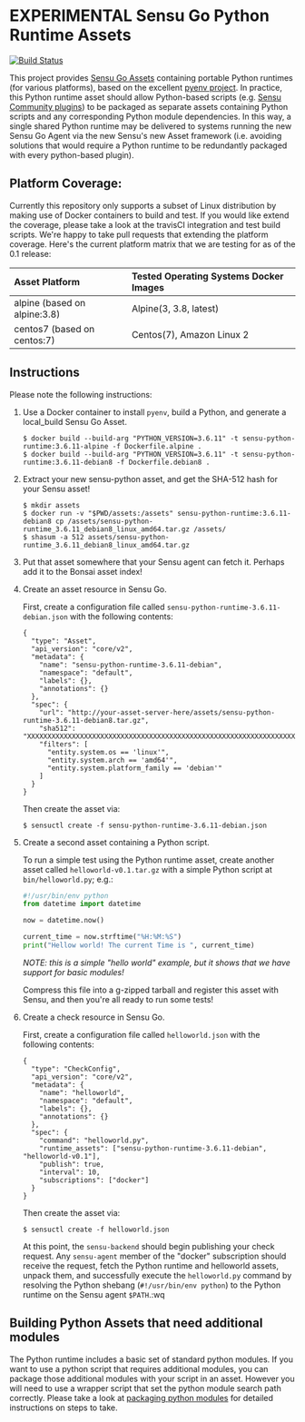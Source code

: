 # EXPERIMENTAL Sensu Go Python Runtime Assets
[![Build Status](https://travis-ci.org/jspaleta/sensu-python-runtime.svg?branch=master)](https://travis-ci.org/jspaleta/sensu-python-runtime)

This project provides [Sensu Go Assets][sensu-assets] containing portable Python
runtimes (for various platforms), based on the excellent [pyenv project][pyenv]. In practice, this Python runtime asset should allow
Python-based scripts (e.g. [Sensu Community plugins][sensu-plugins]) to be
packaged as separate assets containing Python scripts and any corresponding Python module
dependencies. In this way, a single shared Python runtime may be delivered to
systems running the new Sensu Go Agent via the new Sensu's new Asset framework
(i.e. avoiding solutions that would require a Python runtime to be redundantly
packaged with every python-based plugin).


[sensu-assets]: https://docs.sensu.io/sensu-go/latest/reference/assets/
[pyenv]: https://github.com/pyenv/pyenv
[sensu-plugins]: https://github.com/sensu-plugins/

## Platform Coverage:
 Currently this repository only supports a subset of Linux distribution by making use of Docker containers to build and test.
 If you would like extend the coverage, please take a look at the travisCI integration and test build scripts. We're happy to take pull requests that extending the platform coverage. Here's the current platform matrix that we are testing for as of the 0.1 release:

| Asset Platform | Tested Operating Systems Docker Images |
|:---------------|:-------------------------|
|  alpine  (based on alpine:3.8)   | Alpine(3, 3.8, latest)                                      |
|  centos7  (based on centos:7)     | Centos(7), Amazon Linux 2     |

## Instructions

Please note the following instructions:

1. Use a Docker container to install `pyenv`, build a Python, and generate
   a local_build Sensu Go Asset.

   ```
   $ docker build --build-arg "PYTHON_VERSION=3.6.11" -t sensu-python-runtime:3.6.11-alpine -f Dockerfile.alpine .
   $ docker build --build-arg "PYTHON_VERSION=3.6.11" -t sensu-python-runtime:3.6.11-debian8 -f Dockerfile.debian8 .
   ```

2. Extract your new sensu-python asset, and get the SHA-512 hash for your
   Sensu asset!

   ```
   $ mkdir assets
   $ docker run -v "$PWD/assets:/assets" sensu-python-runtime:3.6.11-debian8 cp /assets/sensu-python-runtime_3.6.11_debian8_linux_amd64.tar.gz /assets/
   $ shasum -a 512 assets/sensu-python-runtime_3.6.11_debian8_linux_amd64.tar.gz
   ```

3. Put that asset somewhere that your Sensu agent can fetch it. Perhaps add it to the Bonsai asset index!



3. Create an asset resource in Sensu Go.

   First, create a configuration file called `sensu-python-runtime-3.6.11-debian.json` with
   the following contents:

   ```
   {
     "type": "Asset",
     "api_version": "core/v2",
     "metadata": {
       "name": "sensu-python-runtime-3.6.11-debian",
       "namespace": "default",
       "labels": {},
       "annotations": {}
     },
     "spec": {
       "url": "http://your-asset-server-here/assets/sensu-python-runtime-3.6.11-debian8.tar.gz",
       "sha512": "XXXXXXXXXXXXXXXXXXXXXXXXXXXXXXXXXXXXXXXXXXXXXXXXXXXXXXXXXXXXXXXXXXXXXXXXXXXXXXXXXXXXXXXXXXXXXXXXXXXX",
       "filters": [
         "entity.system.os == 'linux'",
         "entity.system.arch == 'amd64'",
         "entity.system.platform_family == 'debian'"
       ]
     }
   }
   ```

   Then create the asset via:

   ```
   $ sensuctl create -f sensu-python-runtime-3.6.11-debian.json
   ```

4. Create a second asset containing a Python script.

   To run a simple test using the Python runtime asset, create another asset
   called `helloworld-v0.1.tar.gz` with a simple Python script at
   `bin/helloworld.py`; e.g.:

   ```python
   #!/usr/bin/env python
   from datetime import datetime

   now = datetime.now()

   current_time = now.strftime("%H:%M:%S")
   print("Hellow world! The current Time is ", current_time)

   ```

   _NOTE: this is a simple "hello world" example, but it shows that we have
   support for basic modules!_

   Compress this file into a g-zipped tarball and register this asset with
   Sensu, and then you're all ready to run some tests!

5. Create a check resource in Sensu Go.

   First, create a configuration file called `helloworld.json` with
   the following contents:

   ```
   {
     "type": "CheckConfig",
     "api_version": "core/v2",
     "metadata": {
       "name": "helloworld",
       "namespace": "default",
       "labels": {},
       "annotations": {}
     },
     "spec": {
       "command": "helloworld.py",
       "runtime_assets": ["sensu-python-runtime-3.6.11-debian", "helloworld-v0.1"],
       "publish": true,
       "interval": 10,
       "subscriptions": ["docker"]
     }
   }
   ```

   Then create the asset via:

   ```
   $ sensuctl create -f helloworld.json
   ```

   At this point, the `sensu-backend` should begin publishing your check
   request. Any `sensu-agent` member of the "docker" subscription should
   receive the request, fetch the Python runtime and helloworld assets,
   unpack them, and successfully execute the `helloworld.py` command by
   resolving the Python shebang (`#!/usr/bin/env python`) to the Python runtime
   on the Sensu agent `$PATH`.:wq

## Building Python Assets that need additional modules
The Python runtime includes a basic set of standard python modules. If you want to use a python script that requires additional modules, you can package those additional modules with your script in an asset. However you will need to use a wrapper script that set the python module search path correctly.  Please take a look at [packaging python modules](docs/building_assets.md) for detailed instructions on steps to take.
   
